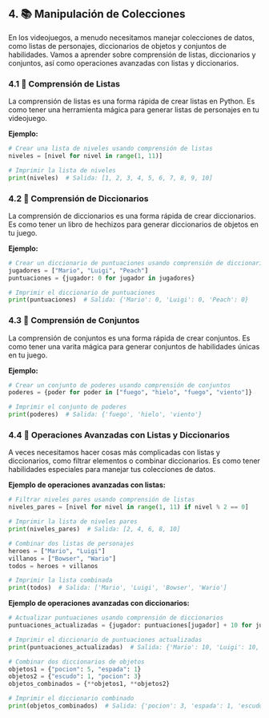 ## 4. 📚 Manipulación de Colecciones

En los videojuegos, a menudo necesitamos manejar colecciones de datos, como listas de personajes, diccionarios de objetos y conjuntos de habilidades. Vamos a aprender sobre comprensión de listas, diccionarios y conjuntos, así como operaciones avanzadas con listas y diccionarios.

### 4.1 🔄 Comprensión de Listas

La comprensión de listas es una forma rápida de crear listas en Python. Es como tener una herramienta mágica para generar listas de personajes en tu videojuego.

**Ejemplo:**

```python
# Crear una lista de niveles usando comprensión de listas
niveles = [nivel for nivel in range(1, 11)]

# Imprimir la lista de niveles
print(niveles)  # Salida: [1, 2, 3, 4, 5, 6, 7, 8, 9, 10]
```

### 4.2 📖 Comprensión de Diccionarios

La comprensión de diccionarios es una forma rápida de crear diccionarios. Es como tener un libro de hechizos para generar diccionarios de objetos en tu juego.

**Ejemplo:**

```python
# Crear un diccionario de puntuaciones usando comprensión de diccionarios
jugadores = ["Mario", "Luigi", "Peach"]
puntuaciones = {jugador: 0 for jugador in jugadores}

# Imprimir el diccionario de puntuaciones
print(puntuaciones)  # Salida: {'Mario': 0, 'Luigi': 0, 'Peach': 0}
```

### 4.3 🧮 Comprensión de Conjuntos

La comprensión de conjuntos es una forma rápida de crear conjuntos. Es como tener una varita mágica para generar conjuntos de habilidades únicas en tu juego.

**Ejemplo:**

```python
# Crear un conjunto de poderes usando comprensión de conjuntos
poderes = {poder for poder in ["fuego", "hielo", "fuego", "viento"]}

# Imprimir el conjunto de poderes
print(poderes)  # Salida: {'fuego', 'hielo', 'viento'}
```

### 4.4 🧬 Operaciones Avanzadas con Listas y Diccionarios

A veces necesitamos hacer cosas más complicadas con listas y diccionarios, como filtrar elementos o combinar diccionarios. Es como tener habilidades especiales para manejar tus colecciones de datos.

**Ejemplo de operaciones avanzadas con listas:**

```python
# Filtrar niveles pares usando comprensión de listas
niveles_pares = [nivel for nivel in range(1, 11) if nivel % 2 == 0]

# Imprimir la lista de niveles pares
print(niveles_pares)  # Salida: [2, 4, 6, 8, 10]

# Combinar dos listas de personajes
heroes = ["Mario", "Luigi"]
villanos = ["Bowser", "Wario"]
todos = heroes + villanos

# Imprimir la lista combinada
print(todos)  # Salida: ['Mario', 'Luigi', 'Bowser', 'Wario']
```

**Ejemplo de operaciones avanzadas con diccionarios:**

```python
# Actualizar puntuaciones usando comprensión de diccionarios
puntuaciones_actualizadas = {jugador: puntuaciones[jugador] + 10 for jugador in puntuaciones}

# Imprimir el diccionario de puntuaciones actualizadas
print(puntuaciones_actualizadas)  # Salida: {'Mario': 10, 'Luigi': 10, 'Peach': 10}

# Combinar dos diccionarios de objetos
objetos1 = {"pocion": 5, "espada": 1}
objetos2 = {"escudo": 1, "pocion": 3}
objetos_combinados = {**objetos1, **objetos2}

# Imprimir el diccionario combinado
print(objetos_combinados)  # Salida: {'pocion': 3, 'espada': 1, 'escudo': 1}
```
